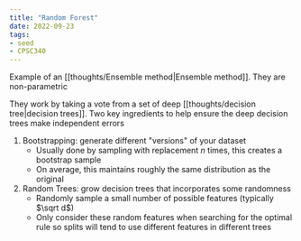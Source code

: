 ```yaml
---
title: "Random Forest"
date: 2022-09-23
tags:
- seed
- CPSC340
---
```


Example of an [[thoughts/Ensemble method|Ensemble method]]. They are non-parametric

They work by taking a vote from a set of deep [[thoughts/decision tree|decision trees]]. Two key ingredients to help ensure the deep decision trees make independent errors
1. Bootstrapping: generate different "versions" of your dataset
	- Usually done by sampling with replacement $n$ times, this creates a bootstrap sample
	- On average, this maintains roughly the same distribution as the original
2. Random Trees: grow decision trees that incorporates some randomness
	- Randomly sample a small number of possible features (typically $\sqrt d$)
	- Only consider these random features when searching for the optimal rule so splits will tend to use different features in different trees